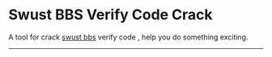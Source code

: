 Swust BBS Verify Code Crack
====================================
A tool for crack [swust bbs](http://bbs.swust.edu.cn/) verify code , help you do something exciting.

----------------------------------
